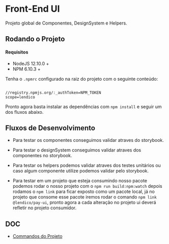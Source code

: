# Front-End UI

Projeto global de Componentes, DesignSystem e Helpers.

## Rodando o Projeto

#### Requisitos

- NodeJS 12.10.0 +
- NPM 6.10.3 +

Tenha o `.npmrc` configurado na raiz do projeto com o seguinte conteúdo:

```

//registry.npmjs.org/:_authToken=NPM_TOKEN
scope=lendico

```

Pronto agora basta instalar as dependências com `npm install` e seguir um dos fluxos abaixo.


## Fluxos de Desenvolvimento

- Para testar os componentes conseguimos validar atraves do storybook.

- Para testar o designSystem conseguimos validar atraves dos componentes no storybook.

- Para testar os helpers podemos validar atraves dos testes unitários ou caso algum componente utilize podemos validar pelo storybook.

- Para testar em um projeto que esteja consumindo nosso pacote podemos rodar o nosso projeto com o `npm run build:npm:watch` depois rodamos o `npm link` para ficar exposto como um pacote local, já no projeto que consome esse pacote iremos rodar o comando `npm link @lendico/pay-ui`, pronto agora a cada alteração no projeto ui deverá refletir no projeto consumidor.


## DOC

- [Commandos do Projeto](./doc/COMMANDS.md)
